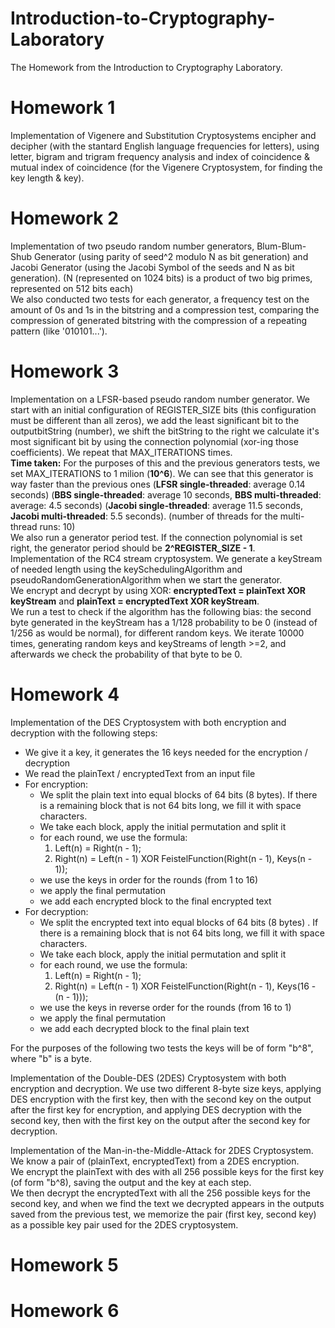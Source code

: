 # Introduction-to-Cryptography-Laboratory
 The Homework from the Introduction to Cryptography Laboratory. <br />

# Homework 1
Implementation of Vigenere and Substitution Cryptosystems encipher and decipher (with the stantard English language frequencies for letters), using letter, bigram and trigram frequency analysis and index of coincidence & mutual index of coincidence (for the Vigenere Cryptosystem, for finding the key length & key). <br />

# Homework 2
Implementation of two pseudo random number generators, Blum-Blum-Shub Generator (using parity of seed^2 modulo N as bit generation) and Jacobi Generator (using the Jacobi Symbol of the seeds and N as bit generation). (N (represented on 1024 bits) is a product of two big primes, represented on 512 bits each) <br />
We also conducted two tests for each generator, a frequency test on the amount of 0s and 1s in the bitstring and a compression test, comparing the compression of generated bitstring with the compression of a repeating pattern (like '010101...'). <br />

# Homework 3
Implementation on a LFSR-based pseudo random number generator. We start with an initial configuration of REGISTER_SIZE bits (this configuration must be different than all zeros), we add the least significant bit to the outputbitString (number), we shift the bitString to the right we calculate it's most significant bit by using the connection polynomial (xor-ing those coefficients). We repeat that MAX_ITERATIONS times. <br />
__Time taken:__ For the purposes of this and the previous generators tests, we set MAX_ITERATIONS to 1 milion (__10^6__). We can see that this generator is way faster than the previous ones (__LFSR single-threaded__: average 0.14 seconds) (__BBS single-threaded__: average 10 seconds, __BBS multi-threaded__: average: 4.5 seconds) (__Jacobi single-threaded__: average 11.5 seconds, __Jacobi multi-threaded__: 5.5 seconds). (number of threads for the multi-thread runs: 10) <br />
We also run a generator period test. If the connection polynomial is set right, the generator period should be __2^REGISTER_SIZE - 1__. <br />
Implementation of the RC4 stream cryptosystem. We generate a keyStream of needed length using the keySchedulingAlgorithm and pseudoRandomGenerationAlgorithm when we start the generator. <br />
We encrypt and decrypt by using XOR: __encryptedText = plainText XOR keyStream__ and __plainText = encryptedText XOR keyStream__. <br />
We run a test to check if the algorithm has the following bias: the second byte generated in the keyStream has a 1/128 probability to be 0 (instead of 1/256 as would be normal), for different random keys. We iterate 10000 times, generating random keys and keyStreams of length >=2, and afterwards we check the probability of that byte to be 0.  <br />


# Homework 4
Implementation of the DES Cryptosystem with both encryption and decryption with the following steps: <br />
* We give it a key, it generates the 16 keys needed for the encryption / decryption <br />
* We read the plainText / encryptedText from an input file <br />
* For encryption: <br />
    - We split the plain text into equal blocks of 64 bits (8 bytes). If there is a remaining block that is not 64 bits long, we fill it with space characters. <br />
    - We take each block, apply the initial permutation and split it <br />
    - for each round, we use the formula: <br />
        1. Left(n) = Right(n - 1); <br />
        2. Right(n) = Left(n - 1) XOR FeistelFunction(Right(n - 1), Keys(n - 1)); <br />
    - we use the keys in order for the rounds (from 1 to 16) <br />
    - we apply the final permutation <br />
    - we add each encrypted block to the final encrypted text <br />
* For decryption: <br />
    - We split the encrypted text into equal blocks of 64 bits (8 bytes) . If there is a remaining block that is not 64 bits long, we fill it with space characters. <br />
    - We take each block, apply the initial permutation and split it <br />
    - for each round, we use the formula: <br />
        1. Left(n) = Right(n - 1); <br />
        2. Right(n) = Left(n - 1) XOR FeistelFunction(Right(n - 1), Keys(16 - (n - 1))); <br />
    - we use the keys in reverse order for the rounds (from 16 to 1) <br />
    - we apply the final permutation <br />
    - we add each decrypted block to the final plain text <br />

For the purposes of the following two tests the keys will be of form "b^8", where "b" is a byte. <br />

Implementation of the Double-DES (2DES) Cryptosystem with both encryption and decryption. We use two different 8-byte size keys, applying DES encryption with the first key, then with the second key on the output after the first key for encryption, and applying DES decryption with the second key, then with the first key on the output after the second key for decryption. <br />

Implementation of the Man-in-the-Middle-Attack for 2DES Cryptosystem. We know a pair of (plainText, encryptedText) from a 2DES encryption.  <br />
We encrypt the plainText with des with all 256 possible keys for the first key (of form "b^8), saving the output and the key at each step. <br /> 
We then decrypt the encryptedText with all the 256 possible keys for the second key, and when we find the text we decrypted appears in the outputs saved from the previous test, we memorize the pair (first key, second key) as a possible key pair used for the 2DES cryptosystem. <br />

# Homework 5

# Homework 6
